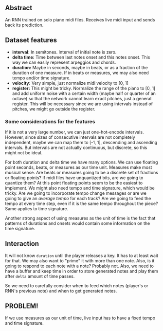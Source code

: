 ## Abstract

An RNN trained on solo piano midi files. Receives live midi input and sends back its prediction.

## Dataset features

- **interval:** In semitones. Interval of initial note is zero.
- **delta time:** Time between last notes onset and this notes onset. This way we can easily represent arpeggios and chords.
- **duration:** Maybe in seconds, maybe in beats, or as a fraction of the duration of one measure. If in beats or measures, we may also need tempo and/or time signature.
- **velocity:** Very simple, just normalize midi velocity to \[0, 1\]
- **register:** This might be tricky. Normalize the range of the piano to \[0, 1\] and add uniform noise with a certain width (maybe half or quarter of an octave) so that the network cannot learn exact pitches, just a general register. This will be necessary since we are using intervals instead of pitches, we might go outside the register.

### Some considerations for the features

If it is not a very large number, we can just one-hot-encode intervals.
However, since sizes of consecutive intervals are not completely independent, maybe we can map them to \[-1, 1\], descending and ascending intervals.
But intervals are not actually continuous, but discrete, so this might not be ideal.

For both duration and delta time we have many options.
We can use floating point seconds, beats, or measures as our time unit.
Measures make most musical sense.
Are beats or measures going to be a discrete set of fractions or floating points? If midi files have unquantized bits, are we going to quantize them? At this point floating points seem to be the easiest to implement.
We might also need tempo and time signature, which would be tricky.
Are we going to incorporate tempo change messages or are we going to give an _average tempo_ for each track? Are we going to feed the tempo at every time step, even if it is the same tempo throughout the piece? Same applies to time signature.

Another strong aspect of using measures as the unit of time is the fact that patterns of durations and onsets would contain some information on the time signature.

## Interaction

It will not know `duration` until the player releases a key.
It has to at least wait for that.
We may also want to "prime" it with more than one note.
Also, is it going to respond to each note with a note? Probably not.
Also, we need to have a buffer and keep time in order to store generated notes and play them after `delta` amount of time passes.

So we need to carefully consider when to feed which notes (player's or RNN's previous note) and when to get generated notes.

## PROBLEM!

If we use measures as our unit of time, live input has to have a fixed tempo and time signature.

